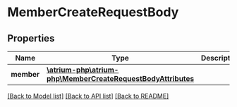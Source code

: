 # MemberCreateRequestBody

## Properties
Name | Type | Description | Notes
------------ | ------------- | ------------- | -------------
**member** | [**\atrium-php\atrium-php\MemberCreateRequestBodyAttributes**](MemberCreateRequestBodyAttributes.md) |  | [optional] 

[[Back to Model list]](../README.md#documentation-for-models) [[Back to API list]](../README.md#documentation-for-api-endpoints) [[Back to README]](../README.md)


